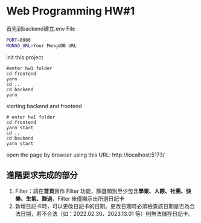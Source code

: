 # Web Programming HW#1

首先到backend建立.env File
```bash
PORT=8000
MONGO_URL=Your MongoDB URL
```

init this project
```
#enter hw1 folder
cd frontend
yarn
cd ..
cd backend
yarn
```

starting backend and frontend
```
# enter hw1 folder
cd frontend
yarn start
cd ..
cd backend
yarn start
```

open the page by browser
using this URL: http://localhost:5173/


## 進階要求完成的部分

1. Filter：請在**首頁**實作 Filter 功能，篩選類別至少包含**學業、人際、社團、快樂、生氣、難過**，Filter 後僅顯示出所選日記卡
2. 新增日記卡時，可以更改日記卡的日期。更改日期時必須檢查該日期是否為合法日期，若不合法（如：2022.02.30、2023.13.01 等）則無法儲存日記卡。
